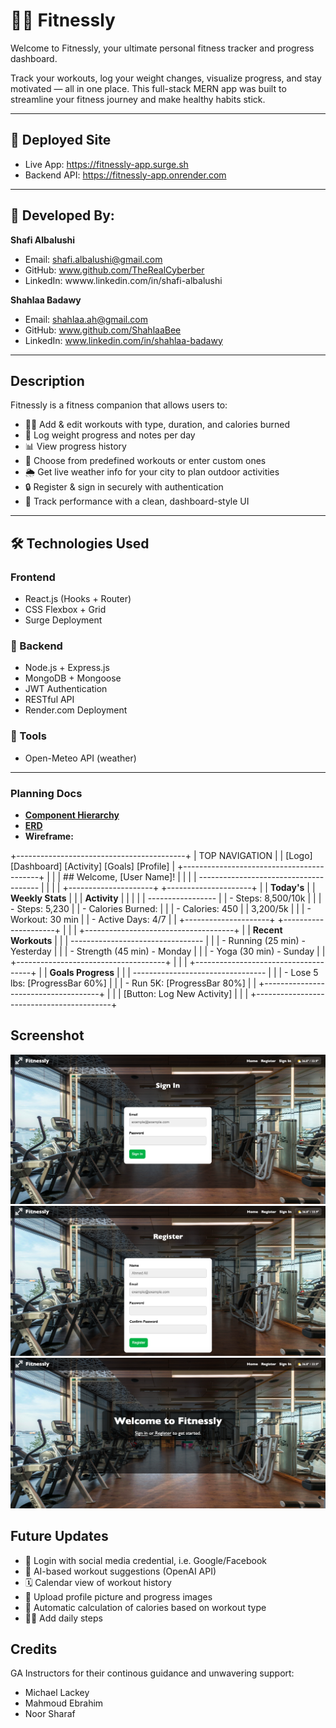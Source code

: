 # 🏋️‍♂️ Fitnessly

Welcome to Fitnessly, your ultimate personal fitness tracker and progress dashboard.

Track your workouts, log your weight changes, visualize progress, and stay motivated — all in one place. This full-stack MERN app was built to streamline your fitness journey and make healthy habits stick.

---

## 🔗 Deployed Site

- Live App: https://fitnessly-app.surge.sh
- Backend API: https://fitnessly-app.onrender.com


---

## 👤 Developed By:

**Shafi Albalushi**

- Email: shafi.albalushi@gmail.com
- GitHub: www.github.com/TheRealCyberber
- LinkedIn: wwww.linkedin.com/in/shafi-albalushi

**Shahlaa Badawy**

- Email: shahlaa.ah@gmail.com
- GitHub: www.github.com/ShahlaaBee
- LinkedIn: www.linkedin.com/in/shahlaa-badawy

---

## Description

Fitnessly is a fitness companion that allows users to:

- 🏃‍♂️ Add & edit workouts with type, duration, and calories burned
- 📅 Log weight progress and notes per day
- 📊 View progress history 
- 🧠 Choose from predefined workouts or enter custom ones
- 🌦️ Get live weather info for your city to plan outdoor activities
- 🔒 Register & sign in securely with authentication
- 🎯 Track performance with a clean, dashboard-style UI

---

## 🛠 Technologies Used

### Frontend

- React.js (Hooks + Router)
- CSS Flexbox + Grid
- Surge Deployment

### 🔧 Backend

- Node.js + Express.js
- MongoDB + Mongoose
- JWT Authentication
- RESTful API
- Render.com Deployment

### 🧰 Tools

- Open-Meteo API (weather)

---

### Planning Docs  
- [**Component Hierarchy**](./public/images/component%20hierarchy.jpg)  
- [**ERD**](./public/images/ERD.png)
- **Wireframe:**

+------------------------------------------+
| TOP NAVIGATION                           |
| [Logo]          [Dashboard] [Activity] [Goals] [Profile] |
+------------------------------------------+
|                                          |
|  ## Welcome, [User Name]!                |
|                                          |
|  --------------------------------------  |
|                                          |
|  +---------------------+  +---------------------+
|  |     **Today's** |  |   **Weekly Stats** |
|  |     **Activity** |  |                     |
|  |  -----------------  |  |  - Steps: 8,500/10k |
|  |  - Steps: 5,230     |  |  - Calories Burned: |
|  |  - Calories: 450    |  |    3,200/5k         |
|  |  - Workout: 30 min  |  |  - Active Days: 4/7 |
|  +---------------------+  +---------------------+
|                                          |
|  +-------------------------------------+
|  |        **Recent Workouts** |
|  |  ---------------------------------  |
|  |  - Running (25 min) - Yesterday     |
|  |  - Strength (45 min) - Monday       |
|  |  - Yoga (30 min) - Sunday           |
|  +-------------------------------------+
|                                          |
|  +-------------------------------------+
|  |         **Goals Progress** |
|  |  ---------------------------------  |
|  |  - Lose 5 lbs: [ProgressBar 60%]    |
|  |  - Run 5K: [ProgressBar 80%]        |
|  +-------------------------------------+
|                                          |
|  [Button: Log New Activity]              |
|                                          |
+------------------------------------------+



## Screenshot

![Screenshot 1](./public/images/screenshot1.png)
![Screenshot 2](./public/images/screenshot2.png)
![Screenshot 3](./public/images/screenshot3.png)

## Future Updates

- 🤝 Login with social media credential, i.e. Google/Facebook
- 🧠 AI-based workout suggestions (OpenAI API)
- 🗓 Calendar view of workout history
- 📸 Upload profile picture and progress images
- 🧠 Automatic calculation of calories based on workout type
- 🏃‍♂️ Add daily steps

## Credits

GA Instructors for their continous guidance and unwavering support:
- Michael Lackey
- Mahmoud Ebrahim
- Noor Sharaf
